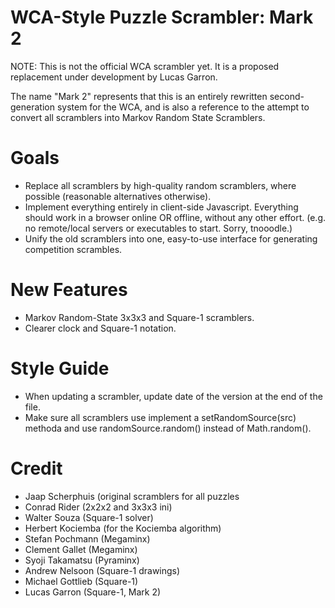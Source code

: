 # WCA-Style Puzzle Scrambler: Mark 2

NOTE: This is not the official WCA scrambler yet. It is a proposed replacement under development by Lucas Garron.

The name "Mark 2" represents that this is an entirely rewritten second-generation system for the WCA, and is also a reference to the attempt to convert all scramblers into Markov Random State Scramblers.

# Goals

- Replace all scramblers by high-quality random scramblers, where possible (reasonable alternatives otherwise).
- Implement everything entirely in client-side Javascript. Everything should work in a browser online OR offline, without any other effort. (e.g. no remote/local servers or executables to start. Sorry, tnooodle.)
- Unify the old scramblers into one, easy-to-use interface for generating competition scrambles.

# New Features

- Markov Random-State 3x3x3 and Square-1 scramblers.
- Clearer clock and Square-1 notation.

# Style Guide

- When updating a scrambler, update date of the version at the end of the file.
- Make sure all scramblers use implement a setRandomSource(src) methoda and use randomSource.random() instead of Math.random().

# Credit

- Jaap Scherphuis (original scramblers for all puzzles
- Conrad Rider (2x2x2 and 3x3x3 ini)
- Walter Souza (Square-1 solver)
- Herbert Kociemba (for the Kociemba algorithm)
- Stefan Pochmann (Megaminx)
- Clement Gallet (Megaminx)
- Syoji Takamatsu (Pyraminx)
- Andrew Nelsoon (Square-1 drawings)
- Michael Gottlieb (Square-1)
- Lucas Garron (Square-1, Mark 2)